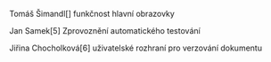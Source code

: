 Tomáš Šimandl[]
funkčnost hlavní obrazovky

Jan Samek[5]
Zprovoznění automatického testování

Jiřina Chocholková[6]
uživatelské rozhraní pro verzování dokumentu
